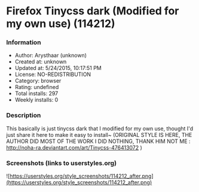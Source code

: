 # Firefox Tinycss dark (Modified for my own use) (114212)

### Information
- Author: Arysthaar (unknown)
- Created at: unknown
- Updated at: 5/24/2015, 10:17:51 PM
- License: NO-REDISTRIBUTION
- Category: browser
- Rating: undefined
- Total installs: 297
- Weekly installs: 0


### Description
This basically is just tinycss dark that I modified for my own use, thought I'd just share it here to make it easy to install~
(ORIGINAL STYLE IS HERE, THE AUTHOR DID MOST OF THE WORK I DID NOTHING, THANK HIM NOT ME : http://noha-ra.deviantart.com/art/Tinycss-476413072 )


### Screenshots (links to userstyles.org)
![https://userstyles.org/style_screenshots/114212_after.png](https://userstyles.org/style_screenshots/114212_after.png)


